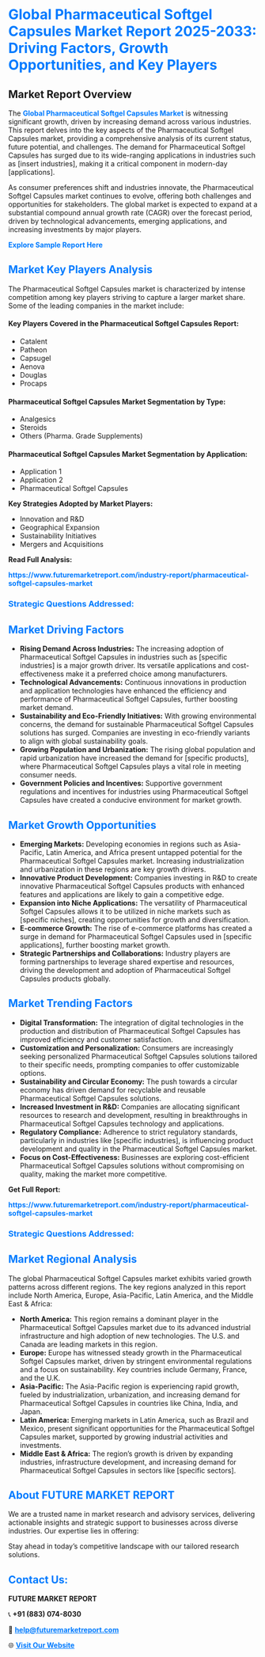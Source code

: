 <h1 style="color: #007BFF;">Global Pharmaceutical Softgel Capsules Market Report 2025-2033: Driving Factors, Growth Opportunities, and Key Players</h1>

<section id="overview">
<h2>Market Report Overview</h2>
<p>The <a href="https://www.futuremarketreport.com/industry-report/pharmaceutical-softgel-capsules-market" style="color: #007BFF; text-decoration: none;"><strong>Global Pharmaceutical Softgel Capsules Market</strong></a> is witnessing significant growth, driven by increasing demand across various industries. This report delves into the key aspects of the Pharmaceutical Softgel Capsules market, providing a comprehensive analysis of its current status, future potential, and challenges. The demand for Pharmaceutical Softgel Capsules has surged due to its wide-ranging applications in industries such as [insert industries], making it a critical component in modern-day [applications].</p>
<p>As consumer preferences shift and industries innovate, the Pharmaceutical Softgel Capsules market continues to evolve, offering both challenges and opportunities for stakeholders. The global market is expected to expand at a substantial compound annual growth rate (CAGR) over the forecast period, driven by technological advancements, emerging applications, and increasing investments by major players.</p>
</section>

<section id="overview">
<p><a href="https://www.futuremarketreport.com/request-sample/reportId=122541" style="color: #007BFF; text-decoration: none;"><strong>Explore Sample Report Here</strong></a></p>
</section>

<section id="key-players">
<h2 style="color: #007BFF;">Market Key Players Analysis</h2>
<p>The Pharmaceutical Softgel Capsules market is characterized by intense competition among key players striving to capture a larger market share. Some of the leading companies in the market include:</p>
<h4>Key Players Covered in the Pharmaceutical Softgel Capsules Report:</h4>
<ul><li>Catalent</li><li>Patheon</li><li>Capsugel</li><li>Aenova</li><li>Douglas</li><li>Procaps</li></ul>
<h4>Pharmaceutical Softgel Capsules Market Segmentation by Type:</h4>
<ul><li>Analgesics</li><li>Steroids</li><li>Others (Pharma. Grade Supplements)</li></ul>

<h4>Pharmaceutical Softgel Capsules Market Segmentation by Application:</h4>
<ul><li>Application 1</li><li>Application 2</li><li>Pharmaceutical Softgel Capsules</li></ul>
<p><strong>Key Strategies Adopted by Market Players:</strong></p>
<ul>
<li>Innovation and R&D</li>
<li>Geographical Expansion</li>
<li>Sustainability Initiatives</li>
<li>Mergers and Acquisitions</li>
</ul>
</section>

<section>
<p><strong>Read Full Analysis: </strong></p><a href="https://www.futuremarketreport.com/industry-report/pharmaceutical-softgel-capsules-market" style="color: #007BFF; text-decoration: none;"><strong>https://www.futuremarketreport.com/industry-report/pharmaceutical-softgel-capsules-market</strong></a>
<h3 style="color: #007BFF;">Strategic Questions Addressed:</h3>
</section>

<section id="driving-factors">
<h2 style="color: #007BFF;">Market Driving Factors</h2>
<ul>
<li><strong>Rising Demand Across Industries:</strong> The increasing adoption of Pharmaceutical Softgel Capsules in industries such as [specific industries] is a major growth driver. Its versatile applications and cost-effectiveness make it a preferred choice among manufacturers.</li>
<li><strong>Technological Advancements:</strong> Continuous innovations in production and application technologies have enhanced the efficiency and performance of Pharmaceutical Softgel Capsules, further boosting market demand.</li>
<li><strong>Sustainability and Eco-Friendly Initiatives:</strong> With growing environmental concerns, the demand for sustainable Pharmaceutical Softgel Capsules solutions has surged. Companies are investing in eco-friendly variants to align with global sustainability goals.</li>
<li><strong>Growing Population and Urbanization:</strong> The rising global population and rapid urbanization have increased the demand for [specific products], where Pharmaceutical Softgel Capsules plays a vital role in meeting consumer needs.</li>
<li><strong>Government Policies and Incentives:</strong> Supportive government regulations and incentives for industries using Pharmaceutical Softgel Capsules have created a conducive environment for market growth.</li>
</ul>
</section>

<section id="growth-opportunities">
<h2 style="color: #007BFF;">Market Growth Opportunities</h2>
<ul>
<li><strong>Emerging Markets:</strong> Developing economies in regions such as Asia-Pacific, Latin America, and Africa present untapped potential for the Pharmaceutical Softgel Capsules market. Increasing industrialization and urbanization in these regions are key growth drivers.</li>
<li><strong>Innovative Product Development:</strong> Companies investing in R&D to create innovative Pharmaceutical Softgel Capsules products with enhanced features and applications are likely to gain a competitive edge.</li>
<li><strong>Expansion into Niche Applications:</strong> The versatility of Pharmaceutical Softgel Capsules allows it to be utilized in niche markets such as [specific niches], creating opportunities for growth and diversification.</li>
<li><strong>E-commerce Growth:</strong> The rise of e-commerce platforms has created a surge in demand for Pharmaceutical Softgel Capsules used in [specific applications], further boosting market growth.</li>
<li><strong>Strategic Partnerships and Collaborations:</strong> Industry players are forming partnerships to leverage shared expertise and resources, driving the development and adoption of Pharmaceutical Softgel Capsules products globally.</li>
</ul>
</section>

<section id="trending-factors">
<h2 style="color: #007BFF;">Market Trending Factors</h2>
<ul>
<li><strong>Digital Transformation:</strong> The integration of digital technologies in the production and distribution of Pharmaceutical Softgel Capsules has improved efficiency and customer satisfaction.</li>
<li><strong>Customization and Personalization:</strong> Consumers are increasingly seeking personalized Pharmaceutical Softgel Capsules solutions tailored to their specific needs, prompting companies to offer customizable options.</li>
<li><strong>Sustainability and Circular Economy:</strong> The push towards a circular economy has driven demand for recyclable and reusable Pharmaceutical Softgel Capsules solutions.</li>
<li><strong>Increased Investment in R&D:</strong> Companies are allocating significant resources to research and development, resulting in breakthroughs in Pharmaceutical Softgel Capsules technology and applications.</li>
<li><strong>Regulatory Compliance:</strong> Adherence to strict regulatory standards, particularly in industries like [specific industries], is influencing product development and quality in the Pharmaceutical Softgel Capsules market.</li>
<li><strong>Focus on Cost-Effectiveness:</strong> Businesses are exploring cost-efficient Pharmaceutical Softgel Capsules solutions without compromising on quality, making the market more competitive.</li>
</ul>
</section>

<section>
<p><strong>Get Full Report: </strong></p><a href="https://www.futuremarketreport.com/industry-report/pharmaceutical-softgel-capsules-market" style="color: #007BFF; text-decoration: none;"><strong>https://www.futuremarketreport.com/industry-report/pharmaceutical-softgel-capsules-market</strong></a>
<h3 style="color: #007BFF;">Strategic Questions Addressed:</h3>
</section>


<section id="regional-analysis">
<h2 style="color: #007BFF;">Market Regional Analysis</h2>
<p>The global Pharmaceutical Softgel Capsules market exhibits varied growth patterns across different regions. The key regions analyzed in this report include North America, Europe, Asia-Pacific, Latin America, and the Middle East & Africa:</p>
<ul>
<li><strong>North America:</strong> This region remains a dominant player in the Pharmaceutical Softgel Capsules market due to its advanced industrial infrastructure and high adoption of new technologies. The U.S. and Canada are leading markets in this region.</li>
<li><strong>Europe:</strong> Europe has witnessed steady growth in the Pharmaceutical Softgel Capsules market, driven by stringent environmental regulations and a focus on sustainability. Key countries include Germany, France, and the U.K.</li>
<li><strong>Asia-Pacific:</strong> The Asia-Pacific region is experiencing rapid growth, fueled by industrialization, urbanization, and increasing demand for Pharmaceutical Softgel Capsules in countries like China, India, and Japan.</li>
<li><strong>Latin America:</strong> Emerging markets in Latin America, such as Brazil and Mexico, present significant opportunities for the Pharmaceutical Softgel Capsules market, supported by growing industrial activities and investments.</li>
<li><strong>Middle East & Africa:</strong> The region’s growth is driven by expanding industries, infrastructure development, and increasing demand for Pharmaceutical Softgel Capsules in sectors like [specific sectors].</li>
</ul>
</section>

<footer>
<h2 style="color: #007BFF;">About FUTURE MARKET REPORT</h2>
<p>We are a trusted name in market research and advisory services, delivering actionable insights and strategic support to businesses across diverse industries. Our expertise lies in offering:</p>

<p>Stay ahead in today’s competitive landscape with our tailored research solutions.</p>

<h2 style="color: #007BFF;">Contact Us:</h2>
<p><strong>FUTURE MARKET REPORT</strong></p>
<p>📞 <strong>+91 (883) 074-8030</strong></p>
<p>📧 <strong><a href="mailto:help@futuremarketreport.com" style="color: #007BFF;">help@futuremarketreport.com</a></strong></p>
<p>🌐 <strong><a href="https://www.futuremarketreport.com/" style="color: #007BFF;">Visit Our Website</a></strong></p>
</footer>